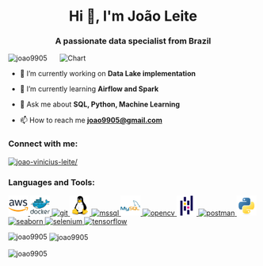 <h1 align="center">Hi 👋, I'm João Leite</h1>
<h3 align="center">A passionate data specialist from Brazil</h3>
<img align="right" alt="Chart" width="400" src="https://pro2-bar-s3-cdn-cf3.myportfolio.com/97b1d4bc028e3890ce75267deb159e95/e55ae612b7b30e7c20cf7f6e_rw_600.gif?h=64a6581b6f862780778c4f77ec24bf63">


<p align="left"> <img src="https://komarev.com/ghpvc/?username=joao9905&label=Profile%20views&color=0e75b6&style=flat" alt="joao9905" /> </p>

- 🔭 I’m currently working on **Data Lake implementation**

- 🌱 I’m currently learning **Airflow and Spark**

- 💬 Ask me about **SQL, Python, Machine Learning**

- 📫 How to reach me **joao9905@gmail.com**

<h3 align="left">Connect with me:</h3>
<p align="left">
<a href="https://linkedin.com/in/joao-vinicius-leite/" target="blank"><img align="center" src="https://raw.githubusercontent.com/rahuldkjain/github-profile-readme-generator/master/src/images/icons/Social/linked-in-alt.svg" alt="joao-vinicius-leite/" height="30" width="40" /></a>
</p>

<h3 align="left">Languages and Tools:</h3>
<p align="left"> <a href="https://aws.amazon.com" target="_blank" rel="noreferrer"> <img src="https://raw.githubusercontent.com/devicons/devicon/master/icons/amazonwebservices/amazonwebservices-original-wordmark.svg" alt="aws" width="40" height="40"/> </a> <a href="https://www.docker.com/" target="_blank" rel="noreferrer"> <img src="https://raw.githubusercontent.com/devicons/devicon/master/icons/docker/docker-original-wordmark.svg" alt="docker" width="40" height="40"/> </a> <a href="https://git-scm.com/" target="_blank" rel="noreferrer"> <img src="https://www.vectorlogo.zone/logos/git-scm/git-scm-icon.svg" alt="git" width="40" height="40"/> </a> <a href="https://www.linux.org/" target="_blank" rel="noreferrer"> <img src="https://raw.githubusercontent.com/devicons/devicon/master/icons/linux/linux-original.svg" alt="linux" width="40" height="40"/> </a> <a href="https://www.microsoft.com/en-us/sql-server" target="_blank" rel="noreferrer"> <img src="https://www.svgrepo.com/show/303229/microsoft-sql-server-logo.svg" alt="mssql" width="40" height="40"/> </a> <a href="https://www.mysql.com/" target="_blank" rel="noreferrer"> <img src="https://raw.githubusercontent.com/devicons/devicon/master/icons/mysql/mysql-original-wordmark.svg" alt="mysql" width="40" height="40"/> </a> <a href="https://opencv.org/" target="_blank" rel="noreferrer"> <img src="https://www.vectorlogo.zone/logos/opencv/opencv-icon.svg" alt="opencv" width="40" height="40"/> </a> <a href="https://pandas.pydata.org/" target="_blank" rel="noreferrer"> <img src="https://raw.githubusercontent.com/devicons/devicon/2ae2a900d2f041da66e950e4d48052658d850630/icons/pandas/pandas-original.svg" alt="pandas" width="40" height="40"/> </a> <a href="https://postman.com" target="_blank" rel="noreferrer"> <img src="https://www.vectorlogo.zone/logos/getpostman/getpostman-icon.svg" alt="postman" width="40" height="40"/> </a> <a href="https://www.python.org" target="_blank" rel="noreferrer"> <img src="https://raw.githubusercontent.com/devicons/devicon/master/icons/python/python-original.svg" alt="python" width="40" height="40"/> </a> <a href="https://seaborn.pydata.org/" target="_blank" rel="noreferrer"> <img src="https://seaborn.pydata.org/_images/logo-mark-lightbg.svg" alt="seaborn" width="40" height="40"/> </a> <a href="https://www.selenium.dev" target="_blank" rel="noreferrer"> <img src="https://raw.githubusercontent.com/detain/svg-logos/780f25886640cef088af994181646db2f6b1a3f8/svg/selenium-logo.svg" alt="selenium" width="40" height="40"/> </a> <a href="https://www.tensorflow.org" target="_blank" rel="noreferrer"> <img src="https://www.vectorlogo.zone/logos/tensorflow/tensorflow-icon.svg" alt="tensorflow" width="40" height="40"/> </a> </p>

<p><img align="left" src="https://github-readme-stats.vercel.app/api/top-langs?username=joao9905&show_icons=true&locale=en&layout=compact" alt="joao9905" /></p>

<p>&nbsp;<img align="center" src="https://github-readme-stats.vercel.app/api?username=joao9905&show_icons=true&locale=en" alt="joao9905" /></p>

<p><img align="center" src="https://github-readme-streak-stats.herokuapp.com/?user=joao9905&" alt="joao9905" /></p>
